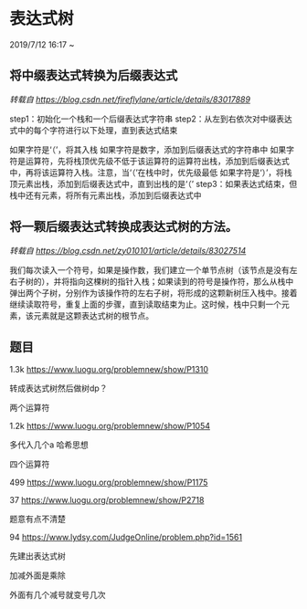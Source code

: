 # 表达式树

2019/7/12 16:17 ~

## 将中缀表达式转换为后缀表达式 

*转载自 https://blog.csdn.net/fireflylane/article/details/83017889*

step1：初始化一个栈和一个后缀表达式字符串 
step2：从左到右依次对中缀表达式中的每个字符进行以下处理，直到表达式结束

如果字符是‘（’，将其入栈
如果字符是数字，添加到后缀表达式的字符串中
如果字符是运算符，先将栈顶优先级不低于该运算符的运算符出栈，添加到后缀表达式中，再将该运算符入栈。注意，当‘（’在栈中时，优先级最低
如果字符是‘）’，将栈顶元素出栈，添加到后缀表达式中，直到出栈的是‘（’ 
step3：如果表达式结束，但栈中还有元素，将所有元素出栈，添加到后缀表达式中

## 将一颗后缀表达式转换成表达式树的方法。

*转载自 https://blog.csdn.net/zy010101/article/details/83027514*

我们每次读入一个符号，如果是操作数，我们建立一个单节点树（该节点是没有左右子树的），并将指向这棵树的指针入栈；如果读到的符号是操作符，那么从栈中弹出两个子树，分别作为该操作符的左右子树，将形成的这颗新树压入栈中。接着继续读取符号，重复上面的步骤，直到读取结束为止。这时候，栈中只剩一个元素，该元素就是这颗表达式树的根节点。


## 题目

1.3k https://www.luogu.org/problemnew/show/P1310

转成表达式树然后做树dp？

两个运算符

1.2k https://www.luogu.org/problemnew/show/P1054

多代入几个a 哈希思想

四个运算符

499 https://www.luogu.org/problemnew/show/P1175

37 https://www.luogu.org/problemnew/show/P2718

题意有点不清楚

94 https://www.lydsy.com/JudgeOnline/problem.php?id=1561

先建出表达式树

加减外面是乘除

外面有几个减号就变号几次